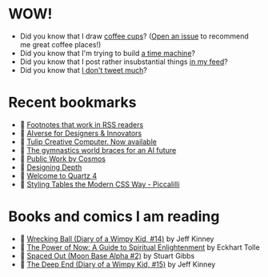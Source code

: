 # WOW!

- Did you know that I draw [coffee cups](https://papercups.mamuso.net/)? ([Open an issue](https://github.com/mamuso/papercups/issues) to recommend me great coffee places!)
- Did you know that I'm trying to build [a time machine](https://github.com/mamuso/fluxcapacitor)?
- Did you know that I post rather insubstantial things [in my feed](https://feed.mamuso.net/)?
- Did you know that [I don't tweet much](https://twitter.com/mamuso)?

# Recent bookmarks

- 👀 [Footnotes that work in RSS readers](https://simonwillison.net/2024/Aug/1/footnotes-that-work-in-rss-readers/)
- 👀 [AIverse for Designers & Innovators](https://aiverse.design/)
- 👀 [Tulip Creative Computer. Now available](https://tulip.computer/)
- 👀 [The gymnastics world braces for an AI future](https://www.theverge.com/c/24182327/olympics-gymnastics-ai-judging-fujitsu-jss-fig)
- 👀 [Public Work by Cosmos](https://public.work/)
- 👀 [Designing Depth](https://rauno.me/craft/depth)
- 👀 [Welcome to Quartz 4](https://quartz.jzhao.xyz/)
- 👀 [Styling Tables the Modern CSS Way - Piccalilli](https://piccalil.li/blog/styling-tables-the-modern-css-way/)


# Books and comics I am reading

- 📘 [Wrecking Ball (Diary of a Wimpy Kid, #14)](https://www.goodreads.com/book/show/44091234) by Jeff Kinney
- 📘 [The Power of Now: A Guide to Spiritual Enlightenment](https://www.goodreads.com/book/show/6512869) by Eckhart Tolle
- 📘 [Spaced Out (Moon Base Alpha #2)](https://www.goodreads.com/book/show/26022750) by Stuart Gibbs
- 📘 [The Deep End (Diary of a Wimpy Kid, #15)](https://www.goodreads.com/book/show/51468119) by Jeff Kinney

